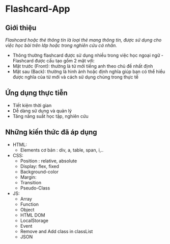 # Flashcard-App

## Giới thiệu

*Flashcard hoặc thẻ thông tin là loại thẻ mang thông tin, được sử dụng cho việc học bài trên lớp hoặc trong nghiên cứu cá nhân.*
	
- Thông thường flashcard được sử dụng nhiều trong việc học ngoại ngữ - Flashcard được cấu tạo gồm 2 mặt với: 
 - Mặt trước (Front): thường là từ mới tiếng anh theo chủ đề nhất định
 - Mặt sau (Back): thường là hình ảnh hoặc định nghĩa giúp bạn có thể hiểu được nghĩa của từ mới và cách sử dụng chúng trong thực tế

## Ứng dụng thực tiễn
* Tiết kiệm thời gian
* Dễ dàng sử dụng và quản lý
* Tăng năng suất học tập, nghiên cứu




## Những kiến thức đã áp dụng

- HTML:
	+ Elements cơ bản : div, a, table, span, i,..
- CSS:
	+ Position : relative, absolute
	+ Display: flex, fixed
	+ Background-color
	+ Margin:
	+ Transition
	+ Pseudo-Class
- JS:
	+ Array
	+ Function
	+ Object
	+ HTML DOM
	+ LocalStorage
	+ Event
	+ Remove and Add class in classList
	+ JSON
